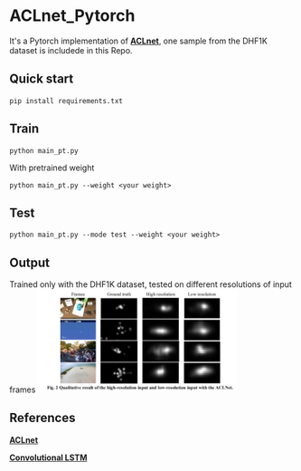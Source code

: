 # ACLnet_Pytorch
It's a Pytorch implementation of [**ACLnet**](https://github.com/wenguanwang/DHF1K), one sample from the DHF1K dataset is includede in this Repo.
## Quick start
    pip install requirements.txt
## Train
    python main_pt.py
    
With pretrained weight

    python main_pt.py --weight <your weight>
  
## Test
    python main_pt.py --mode test --weight <your weight>
    
## Output
Trained only with the DHF1K dataset, tested on different resolutions of input frames
<img src="result.png" width="70%" height="70%"> 
    
## References
[**ACLnet**](https://github.com/wenguanwang/DHF1K)

[**Convolutional LSTM**](https://github.com/automan000/Convolutional_LSTM_PyTorch)
